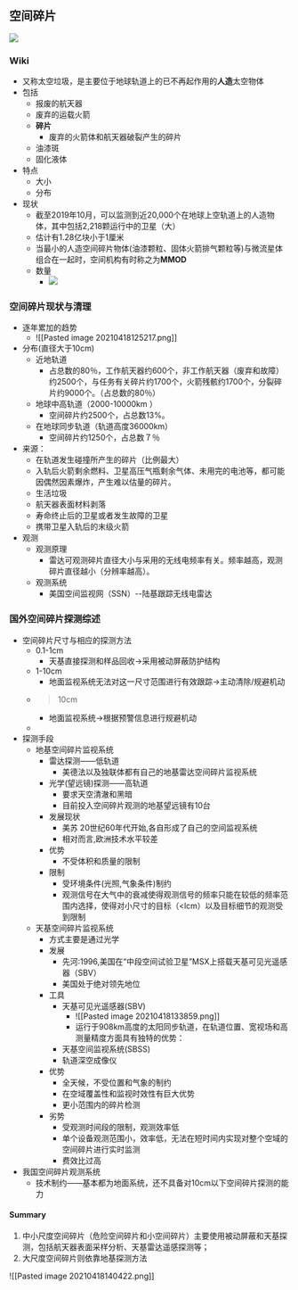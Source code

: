 ## 空间碎片
![](https://upload.wikimedia.org/wikipedia/commons/d/d2/Space_Junk.jpg)
### Wiki
- 又称太空垃圾，是主要位于地球轨道上的已不再起作用的**人造**太空物体
- 包括
	- 报废的航天器
	- 废弃的运载火箭
	- **碎片**
		- 废弃的火箭体和航天器破裂产生的碎片
	- 油漆斑
	- 固化液体
- 特点
	- 大小
	- 分布
- 现状
	- 截至2019年10月，可以监测到近20,000个在地球上空轨道上的人造物体，其中包括2,218颗运行中的卫星（大）
	- 估计有1.28亿块小于1厘米
	- 当最小的人造空间碎片物体(油漆颗粒、固体火箭排气颗粒等)与微流星体组合在一起时，空间机构有时称之为**MMOD**
	- 数量
		- ![](https://upload.wikimedia.org/wikipedia/commons/9/90/LEO-SpaceDebris-Nov2020.png?1618717464916)
### 空间碎片现状与清理
- 逐年累加的趋势
	- ![[Pasted image 20210418125217.png]]
- 分布(直径大于10cm)
	- 近地轨道
		- 占总数的80％，工作航天器约600个，非工作航天器（废弃和故障）约2500个，与任务有关碎片约1700个，火箭残骸约1700个，分裂碎片约9000个。（占总数的80％）
	- 地球中高轨道（2000-10000km ）
		- 空间碎片约2500个，占总数13%。
	- 在地球同步轨道（轨道高度36000km）
		- 空间碎片约1250个，占总数７％
- 来源：
	- 在轨道发生碰撞所产生的碎片（比例最大）
	- 入轨后火箭剩余燃料、卫星高压气瓶剩余气体、未用完的电池等，都可能因偶然因素爆炸，产生难以估量的碎片。
	- 生活垃圾
	- 航天器表面材料剥落
	- 寿命终止后的卫星或者发生故障的卫星
	- 携带卫星入轨后的末级火箭
- 观测
	- 观测原理
		- 雷达可观测碎片直径大小与采用的无线电频率有关。频率越高，观测碎片直径越小（分辨率越高）。
	- 观测系统
		- 美国空间监视网（SSN）--陆基跟踪无线电雷达

### 国外空间碎片探测综述
- 空间碎片尺寸与相应的探测方法
	- 0.1-1cm
		- 天基直接探测和样品回收→采用被动屏蔽防护结构
	- 1-10cm
		- 地面监视系统无法对这一尺寸范围进行有效跟踪→主动清除/规避机动
	- >10cm
		- 地面监视系统→根据预警信息进行规避机动
	- 
- 探测手段
	- 地基空间碎片监视系统
		- 雷达探测——低轨道
			- 美德法以及独联体都有自己的地基雷达空间碎片监视系统
		- 光学(望远镜)探测——高轨道
			- 要求天空清澈和黑暗
			- 目前投入空间碎片观测的地基望远镜有10台
		- 发展现状
			- 美苏 20世纪60年代开始,各自形成了自己的空间监视系统
			- 相对而言,欧洲技术水平较差
		- 优势
			- 不受体积和质量的限制
		- 限制
			- 受环境条件(光照,气象条件)制约
			- 观测信号在大气中的衰减使得观测信号的频率只能在较低的频率范围内选择，使得对小尺寸的目标（<lcm）以及目标细节的观测受到限制
	- 天基空间碎片监视系统
		- 方式主要是通过光学
		- 发展
			- 先河:1996,美国在“中段空间试验卫星”MSX上搭载天基可见光遥感器（SBV）
			- 美国处于绝对领先地位
		- 工具
			- 天基可见光遥感器(SBV)
				- ![[Pasted image 20210418133859.png]]
				- 运行于908km高度的太阳同步轨道，在轨道位置、宽视场和高测量精度方面具有独特的优势：
			- 天基空间监视系统(SBSS)
			- 轨道深空成像仪
		- 优势
			- 全天候，不受位置和气象的制约
			- 在空域覆盖性和监视时效性有巨大优势
			- 更小范围内的碎片检测
		- 劣势
			- 受观测时间段的限制，观测效率低
			- 单个设备观测范围小，效率低，无法在短时间内实现对整个空域的空间碎片进行实时监测
			- 费效比过高
- 我国空间碎片观测系统
	- 技术制约——基本都为地面系统，还不具备对10cm以下空间碎片探测的能力

#### Summary
1. 中小尺度空间碎片（危险空间碎片和小空间碎片）主要使用被动屏蔽和天基探测，包括航天器表面采样分析、天基雷达遥感探测等；
2. 大尺度空间碎片则依靠地基探测方法

![[Pasted image 20210418140422.png]]